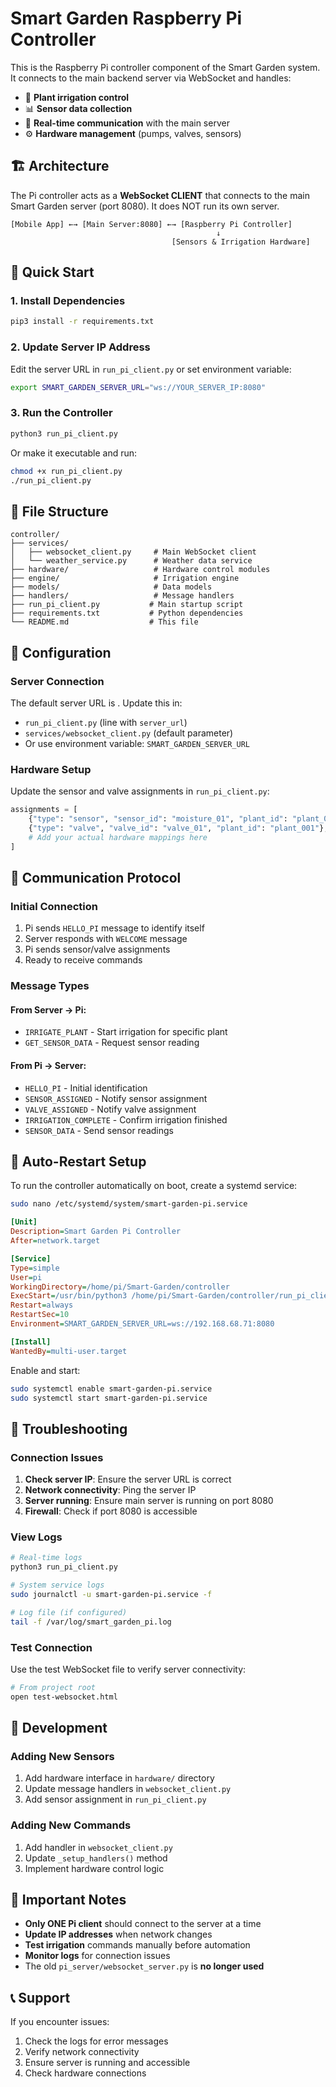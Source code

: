 # Smart Garden Raspberry Pi Controller

This is the Raspberry Pi controller component of the Smart Garden system. It connects to the main backend server via WebSocket and handles:

- 🌱 **Plant irrigation control**
- 📊 **Sensor data collection**
- 🔗 **Real-time communication** with the main server
- ⚙️ **Hardware management** (pumps, valves, sensors)

## 🏗️ Architecture

The Pi controller acts as a **WebSocket CLIENT** that connects to the main Smart Garden server (port 8080). It does NOT run its own server.

```
[Mobile App] ←→ [Main Server:8080] ←→ [Raspberry Pi Controller]
                                              ↓
                                    [Sensors & Irrigation Hardware]
```

## 🚀 Quick Start

### 1. Install Dependencies

```bash
pip3 install -r requirements.txt
```

### 2. Update Server IP Address

Edit the server URL in `run_pi_client.py` or set environment variable:

```bash
export SMART_GARDEN_SERVER_URL="ws://YOUR_SERVER_IP:8080"
```

### 3. Run the Controller

```bash
python3 run_pi_client.py
```

Or make it executable and run:

```bash
chmod +x run_pi_client.py
./run_pi_client.py
```

## 📁 File Structure

```
controller/
├── services/
│   ├── websocket_client.py     # Main WebSocket client
│   └── weather_service.py      # Weather data service
├── hardware/                   # Hardware control modules
├── engine/                     # Irrigation engine
├── models/                     # Data models
├── handlers/                   # Message handlers
├── run_pi_client.py           # Main startup script
├── requirements.txt           # Python dependencies
└── README.md                  # This file
```

## 🔧 Configuration

### Server Connection

The default server URL is . Update this in:

- `run_pi_client.py` (line with `server_url`)
- `services/websocket_client.py` (default parameter)
- Or use environment variable: `SMART_GARDEN_SERVER_URL`

### Hardware Setup

Update the sensor and valve assignments in `run_pi_client.py`:

```python
assignments = [
    {"type": "sensor", "sensor_id": "moisture_01", "plant_id": "plant_001"},
    {"type": "valve", "valve_id": "valve_01", "plant_id": "plant_001"},
    # Add your actual hardware mappings here
]
```

## 📡 Communication Protocol

### Initial Connection

1. Pi sends `HELLO_PI` message to identify itself
2. Server responds with `WELCOME` message
3. Pi sends sensor/valve assignments
4. Ready to receive commands

### Message Types

#### From Server → Pi:

- `IRRIGATE_PLANT` - Start irrigation for specific plant
- `GET_SENSOR_DATA` - Request sensor reading

#### From Pi → Server:

- `HELLO_PI` - Initial identification
- `SENSOR_ASSIGNED` - Notify sensor assignment
- `VALVE_ASSIGNED` - Notify valve assignment
- `IRRIGATION_COMPLETE` - Confirm irrigation finished
- `SENSOR_DATA` - Send sensor readings

## 🔄 Auto-Restart Setup

To run the controller automatically on boot, create a systemd service:

```bash
sudo nano /etc/systemd/system/smart-garden-pi.service
```

```ini
[Unit]
Description=Smart Garden Pi Controller
After=network.target

[Service]
Type=simple
User=pi
WorkingDirectory=/home/pi/Smart-Garden/controller
ExecStart=/usr/bin/python3 /home/pi/Smart-Garden/controller/run_pi_client.py
Restart=always
RestartSec=10
Environment=SMART_GARDEN_SERVER_URL=ws://192.168.68.71:8080

[Install]
WantedBy=multi-user.target
```

Enable and start:

```bash
sudo systemctl enable smart-garden-pi.service
sudo systemctl start smart-garden-pi.service
```

## 🐛 Troubleshooting

### Connection Issues

1. **Check server IP**: Ensure the server URL is correct
2. **Network connectivity**: Ping the server IP
3. **Server running**: Ensure main server is running on port 8080
4. **Firewall**: Check if port 8080 is accessible

### View Logs

```bash
# Real-time logs
python3 run_pi_client.py

# System service logs
sudo journalctl -u smart-garden-pi.service -f

# Log file (if configured)
tail -f /var/log/smart_garden_pi.log
```

### Test Connection

Use the test WebSocket file to verify server connectivity:

```bash
# From project root
open test-websocket.html
```

## 🔧 Development

### Adding New Sensors

1. Add hardware interface in `hardware/` directory
2. Update message handlers in `websocket_client.py`
3. Add sensor assignment in `run_pi_client.py`

### Adding New Commands

1. Add handler in `websocket_client.py`
2. Update `_setup_handlers()` method
3. Implement hardware control logic

## 🚨 Important Notes

- **Only ONE Pi client** should connect to the server at a time
- **Update IP addresses** when network changes
- **Test irrigation** commands manually before automation
- **Monitor logs** for connection issues
- The old `pi_server/websocket_server.py` is **no longer used**

## 📞 Support

If you encounter issues:

1. Check the logs for error messages
2. Verify network connectivity
3. Ensure server is running and accessible
4. Check hardware connections
